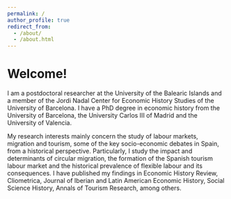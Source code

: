```yaml
---
permalink: /
author_profile: true
redirect_from: 
  - /about/
  - /about.html
---
```

Welcome!
======
I am a postdoctoral researcher at the University of the Balearic Islands and a member of the Jordi Nadal Center for Economic History Studies of the University of Barcelona. I have a PhD degree in economic history from the University of Barcelona, the University Carlos III of Madrid and the University of Valencia.

My research interests mainly concern the study of labour markets, migration and tourism, some of the key socio-economic debates in Spain, from a historical perspective. Particularly, I study the impact and determinants of circular migration, the formation of the Spanish tourism labour market and the historical prevalence of flexible labour and its consequences. I have published my findings in Economic History Review, Cliometrica, Journal of Iberian and Latin American Economic History, Social Science History, Annals of Tourism Research, among others.

